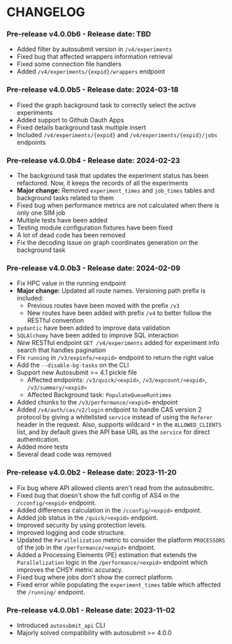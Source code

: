 # CHANGELOG

### Pre-release v4.0.0b6 - Release date: TBD

* Added filter by autosubmit version in `/v4/experiments`
* Fixed bug that affected wrappers information retrieval
* Fixed some connection file handlers
* Added `/v4/experiments/{expid}/wrappers` endpoint

### Pre-release v4.0.0b5 - Release date: 2024-03-18

* Fixed the graph background task to correctly select the active experiments
* Added support to Github Oauth Apps
* Fixed details background task multiple insert
* Included `/v4/experiments/{expid}` and `/v4/experiments/{expid}/jobs` endpoints

### Pre-release v4.0.0b4 - Release date: 2024-02-23

* The background task that updates the experiment status has been refactored. Now, it keeps the records of all the experiments
* **Major change:** Removed `experiment_times` and `job_times` tables and background tasks related to them
* Fixed bug when performance metrics are not calculated when there is only one SIM job
* Multiple tests have been added
* Testing module configuration fixtures have been fixed
* A lot of dead code has been removed
* Fix the decoding issue on graph coordinates generation on the background task

### Pre-release v4.0.0b3 - Release date: 2024-02-09

* Fix HPC value in the running endpoint
* **Major change:** Updated all route names. Versioning path prefix is included:
    * Previous routes have been moved with the prefix `/v3`
    * New routes have been added with prefix `/v4` to better follow the RESTful convention 
* `pydantic` have been added to improve data validation
* `SQLAlchemy` have been added to improve SQL interaction
* *New* RESTful endpoint `GET /v4/experiments` added for experiment info search that handles pagination
* Fix `running` in `/v3/expinfo/<expid>` endpoint to return the right value
* Add the `--disable-bg-tasks` on the CLI 
* Support new Autosubmit >= 4.1 pickle file
    * Affected endpoints: `/v3/quick/<expid>`, `/v3/expcount/<expid>`, `/v3/summary/<expid>`
    * Affected Background task: `PopulateQueueRuntimes`
* Added chunks to the `/v3/performance/<expid>` endpoint
* Added `/v4/auth/cas/v2/login` endpoint to handle CAS version 2 protocol by giving a whitelisted `service` instead of using the `Referer` header in the request. Also, supports wildcard `*` in the `ALLOWED_CLIENTS` list, and by default gives the API base URL as the `service` for direct authentication.
* Added more tests
* Several dead code was removed

### Pre-release v4.0.0b2 - Release date: 2023-11-20

* Fix bug where API allowed clients aren't read from the autosubmitrc.
* Fixed bug that doesn't show the full config of AS4 in the `/cconfig/<expid>` endpoint.
* Added differences calculation in the `/cconfig/<expid>` endpoint.
* Added job status in the `/quick/<expid>` endpoint.
* Improved security by using protection levels.
* Improved logging and code structure.
* Updated the `Parallelization` metric to consider the platform `PROCESSORS` of the job in the `/performance/<expid>` endpoint.
* Added a Processing Elements (PE) estimation that extends the `Parallelization` logic in the `/performance/<expid>` endpoint which improves the CHSY metric accuracy.
* Fixed bug where jobs don't show the correct platform.
* Fixed error while populating the `experiment_times` table which affected the `/running/` endpoint.


### Pre-release v4.0.0b1 - Release date: 2023-11-02

* Introduced `autosubmit_api` CLI
* Majorly solved compatibility with autosubmit >= 4.0.0